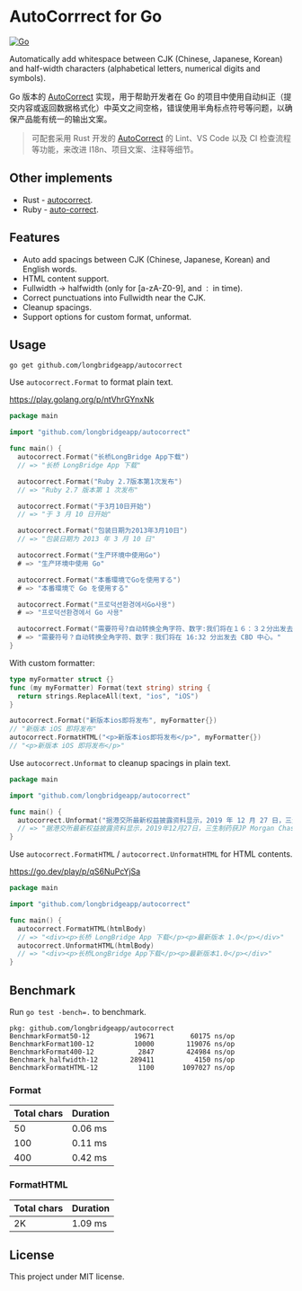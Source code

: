 # AutoCorrrect for Go

[![Go](https://github.com/longbridgeapp/autocorrect/workflows/Go/badge.svg)](https://github.com/longbridgeapp/autocorrect/actions?query=workflow%3AGo)

Automatically add whitespace between CJK (Chinese, Japanese, Korean) and half-width characters (alphabetical letters, numerical digits and symbols).

Go 版本的 [AutoCorrect](https://github.com/huacnlee/autocorrect) 实现，用于帮助开发者在 Go 的项目中使用自动纠正（提交内容或返回数据格式化）中英文之间空格，错误使用半角标点符号等问题，以确保产品能有统一的输出文案。

> 可配套采用 Rust 开发的 [AutoCorrect](https://github.com/huacnlee/autocorrect) 的 Lint、VS Code 以及 CI 检查流程等功能，来改进 I18n、项目文案、注释等细节。

## Other implements

- Rust - [autocorrect](https://github.com/huacnlee/autocorrect).
- Ruby - [auto-correct](https://github.com/huacnlee/auto-correct).

## Features

- Auto add spacings between CJK (Chinese, Japanese, Korean) and English words.
- HTML content support.
- Fullwidth -> halfwidth (only for [a-zA-Z0-9], and `：` in time).
- Correct punctuations into Fullwidth near the CJK.
- Cleanup spacings.
- Support options for custom format, unformat.

## Usage

```
go get github.com/longbridgeapp/autocorrect
```

Use `autocorrect.Format` to format plain text.

https://play.golang.org/p/ntVhrGYnxNk

```go
package main

import "github.com/longbridgeapp/autocorrect"

func main() {
  autocorrect.Format("长桥LongBridge App下载")
  // => "长桥 LongBridge App 下载"

  autocorrect.Format("Ruby 2.7版本第1次发布")
  // => "Ruby 2.7 版本第 1 次发布"

  autocorrect.Format("于3月10日开始")
  // => "于 3 月 10 日开始"

  autocorrect.Format("包装日期为2013年3月10日")
  // => "包装日期为 2013 年 3 月 10 日"

  autocorrect.Format("生产环境中使用Go")
  # => "生产环境中使用 Go"

  autocorrect.Format("本番環境でGoを使用する")
  # => "本番環境で Go を使用する"

  autocorrect.Format("프로덕션환경에서Go사용")
  # => "프로덕션환경에서 Go 사용"

  autocorrect.Format("需要符号?自动转换全角字符、数字:我们将在１６：３２分出发去ＣＢＤ中心.")
  # => "需要符号？自动转换全角字符、数字：我们将在 16:32 分出发去 CBD 中心。"
}
```

With custom formatter:

```go
type myFormatter struct {}
func (my myFormatter) Format(text string) string {
  return strings.ReplaceAll(text, "ios", "iOS")
}

autocorrect.Format("新版本ios即将发布", myFormatter{})
// "新版本 iOS 即将发布"
autocorrect.FormatHTML("<p>新版本ios即将发布</p>", myFormatter{})
// "<p>新版本 iOS 即将发布</p>"
```

Use `autocorrect.Unformat` to cleanup spacings in plain text.

```go
package main

import "github.com/longbridgeapp/autocorrect"

func main() {
  autocorrect.Unformat("据港交所最新权益披露资料显示，2019 年 12 月 27 日，三生制药获 JP Morgan Chase & Co.每股均价 9.582 港元，增持 270.3 万股，总价约 2590 万港元。")
  // => "据港交所最新权益披露资料显示，2019年12月27日，三生制药获JP Morgan Chase & Co.每股均价9.582港元，增持270.3万股，总价约2590万港元。"
}
```

Use `autocorrect.FormatHTML` / `autocorrect.UnformatHTML` for HTML contents.

https://go.dev/play/p/qS6NuPcYjSa

```go
package main

import "github.com/longbridgeapp/autocorrect"

func main() {
  autocorrect.FormatHTML(htmlBody)
  // => "<div><p>长桥 LongBridge App 下载</p><p>最新版本 1.0</p></div>"
  autocorrect.UnformatHTML(htmlBody)
  // => "<div><p>长桥LongBridge App下载</p><p>最新版本1.0</p></div>"
}
```

## Benchmark

Run `go test -bench=.` to benchmark.

```
pkg: github.com/longbridgeapp/autocorrect
BenchmarkFormat50-12      	   19671	     60175 ns/op
BenchmarkFormat100-12     	   10000	    119076 ns/op
BenchmarkFormat400-12     	    2847	    424984 ns/op
Benchmark_halfwidth-12    	  289411	      4150 ns/op
BenchmarkFormatHTML-12    	    1100	   1097027 ns/op
```

### Format

| Total chars | Duration |
| ----------- | -------- |
| 50          | 0.06 ms  |
| 100         | 0.11 ms  |
| 400         | 0.42 ms  |

### FormatHTML

| Total chars | Duration |
| ----------- | -------- |
| 2K          | 1.09 ms  |

## License

This project under MIT license.
